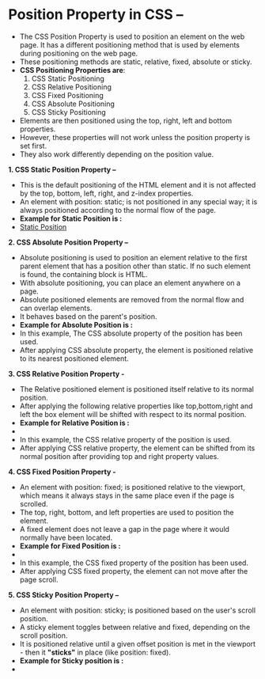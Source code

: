 # **Position Property in CSS –**
- The CSS Position Property is used to position an element on the web page. It has a different positioning method that is used by elements during positioning on the web page.
- These positioning methods are static, relative, fixed, absolute or sticky.
- **CSS Positioning Properties are**:
    1. CSS Static Positioning
    2. CSS Relative Positioning
    3. CSS Fixed Positioning
    4. CSS Absolute Positioning
    5. CSS Sticky Positioning
- Elements are then positioned using the top, right, left and bottom properties. 
- However, these properties will not work unless the position property is set first. 
- They also work differently depending on the position value.

**1.  CSS Static Position Property –**
- This is the default positioning of the HTML element and it is not affected by the top, bottom, left, right, and z-index properties.
- An element with position: static; is not positioned in any special way; it is always positioned according to the normal flow of the page.
- **Example for Static Position is :**
- [Static Position](https://github.com/yashoda11/Pre-Placement-Training-Program/tree/main/Surprise%20Mock%20Test%20on%20DSA%20-%20PPT%20Program/Moct-Test%20-%2004/01-Question/01-Static-Position)

**2. CSS Absolute Position Property –**
- Absolute positioning is used to position an element relative to the first parent element that has a position other than static. If no such element is found, the containing block is HTML.
- With absolute positioning, you can place an element anywhere on a page.
- Absolute positioned elements are removed from the normal flow and can overlap elements.
- It behaves based on the parent's position.
- **Example for Absolute Position is :**
[]()
- In this example, The CSS absolute property of the position has been used. 
- After applying CSS absolute property, the element is positioned relative to its nearest positioned element.

**3.  CSS Relative Position Property -**
- The Relative positioned element is positioned itself relative to its normal position. 
- After applying the following relative properties like top,bottom,right and left the box element will be shifted with respect to its normal position.
- **Example for Relative Position is :**
- []()
- In this example, the CSS relative property of the position is used. 
- After applying CSS relative property, the element can be shifted from its normal position after providing top and right property values.

**4.  CSS Fixed Position Property -**
- An element with position: fixed; is positioned relative to the viewport, which means it always stays in the same place even if the page is scrolled. 
- The top, right, bottom, and left properties are used to position the element.
- A fixed element does not leave a gap in the page where it would normally have been located.
- **Example for Fixed Position is :**
- []()
- In this example, the CSS fixed property of the position has been used. 
- After applying CSS fixed property, the element can not move after the page scroll.

**5. CSS Sticky Position Property –**
- An element with position: sticky; is positioned based on the user's scroll position.
- A sticky element toggles between relative and fixed, depending on the scroll position. 
- It is positioned relative until a given offset position is met in the viewport - then it **"sticks"** in place (like position: fixed).
- **Example for Sticky position is :**
- []()